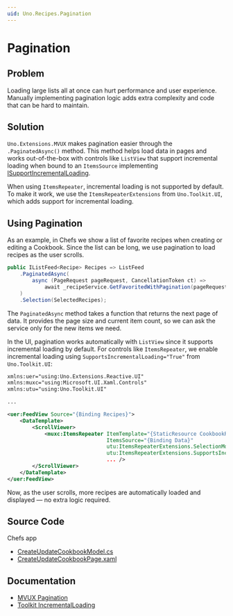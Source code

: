 ```yaml
---
uid: Uno.Recipes.Pagination
---
```


# Pagination

## Problem

Loading large lists all at once can hurt performance and user experience. Manually implementing pagination logic adds extra complexity and code that can be hard to maintain.

## Solution

`Uno.Extensions.MVUX` makes pagination easier through the `.PaginatedAsync()` method. This method helps load data in pages and works out-of-the-box with controls like `ListView` that support incremental loading when bound to an `ItemsSource` implementing [ISupportIncrementalLoading](https://learn.microsoft.com/en-us/windows/windows-app-sdk/api/winrt/microsoft.ui.xaml.data.isupportincrementalloading?view=windows-app-sdk-1.7).

When using `ItemsRepeater`, incremental loading is not supported by default. To make it work, we use the `ItemsRepeaterExtensions` from `Uno.Toolkit.UI`, which adds support for incremental loading.

## Using Pagination

As an example, in Chefs we show a list of favorite recipes when creating or editing a Cookbook. Since the list can be long, we use pagination to load recipes as the user scrolls.

```csharp
public IListFeed<Recipe> Recipes => ListFeed
    .PaginatedAsync(
        async (PageRequest pageRequest, CancellationToken ct) =>
            await _recipeService.GetFavoritedWithPagination(pageRequest.DesiredSize ?? DefaultPageSize, pageRequest.CurrentCount, ct)
    )
    .Selection(SelectedRecipes);
```

The `PaginatedAsync` method takes a function that returns the next page of data. It provides the page size and current item count, so we can ask the service only for the new items we need.

In the UI, pagination works automatically with `ListView` since it supports incremental loading by default. For controls like `ItemsRepeater`, we enable incremental loading using `SupportsIncrementalLoading="True"` from `Uno.Toolkit.UI`:

```xml
xmlns:uer="using:Uno.Extensions.Reactive.UI"
xmlns:muxc="using:Microsoft.UI.Xaml.Controls"
xmlns:utu="using:Uno.Toolkit.UI"

...

<uer:FeedView Source="{Binding Recipes}">
    <DataTemplate>
        <ScrollViewer>
            <muxc:ItemsRepeater ItemTemplate="{StaticResource CookbookRecipeTemplate}"
                                ItemsSource="{Binding Data}"
                                utu:ItemsRepeaterExtensions.SelectionMode="Multiple"
                                utu:ItemsRepeaterExtensions.SupportsIncrementalLoading="True"
                                ... />
        </ScrollViewer>
    </DataTemplate>
</uer:FeedView>
```

Now, as the user scrolls, more recipes are automatically loaded and displayed — no extra logic required.

## Source Code

Chefs app

- [CreateUpdateCookbookModel.cs](https://github.com/unoplatform/uno.chefs/blob/139edc9eab65b322e219efb7572583551c40ad32/Chefs/Presentation/CreateUpdateCookbookModel.cs#L59-L62)
- [CreateUpdateCookbookPage.xaml](https://github.com/unoplatform/uno.chefs/blob/139edc9eab65b322e219efb7572583551c40ad32/Chefs/Views/CreateUpdateCookbookPage.xaml#L115-L128)

## Documentation

- [MVUX Pagination](xref:Uno.Extensions.Mvux.Advanced.Pagination)
- [Toolkit IncrementalLoading](xref:Toolkit.Helpers.ItemRepeaterExtensions#incremental-loading)
